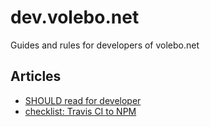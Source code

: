 # dev.volebo.net

Guides and rules for developers of volebo.net

## Articles

* [SHOULD read for developer](articles/dev-should-read)
* [checklist: Travis CI to NPM](articles/travis-to-npm-publish)
